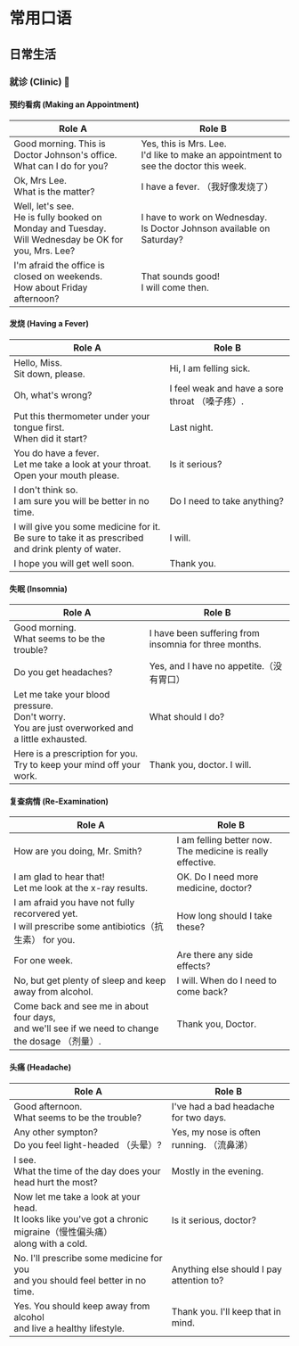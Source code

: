 # 常用口语

## 日常生活

### 就诊 (Clinic) 🏥

#### 预约看病 (Making an Appointment)

| Role A                                                       | Role B                                                       |
| ------------------------------------------------------------ | ------------------------------------------------------------ |
| Good morning. This is Doctor Johnson's office. <br />What can I do for you? | Yes, this is Mrs. Lee. <br />I'd like to make an appointment to see the doctor this week. |
| Ok, Mrs Lee. <br />What is the matter?                       | I have a fever. （我好像发烧了）                             |
| Well, let's see. <br />He is fully booked on Monday and Tuesday.<br />Will Wednesday be OK for you, Mrs. Lee? | I have to work on Wednesday. <br />Is Doctor Johnson available on Saturday? |
| I'm afraid the office is closed on weekends. <br />How about Friday afternoon? | That sounds good! <br />I will come then.                    |

#### 发烧 (Having a Fever)

| Role A                                                       | Role B                                         |
| ------------------------------------------------------------ | ---------------------------------------------- |
| Hello, Miss.<br />Sit down, please.                          | Hi, I am felling sick.                         |
| Oh, what's wrong?                                            | I feel weak and have a sore throat （嗓子疼）. |
| Put this thermometer under your tongue first.<br />When did it start? | Last night.                                    |
| You do have a fever.<br />Let me take a look at your throat.<br />Open your mouth please. | Is it serious?                                 |
| I don't think so.<br />I am sure you will be better in no time. | Do I need to take anything?                    |
| I will give you some medicine for it.<br />Be sure to take it as prescribed and drink plenty of water. | I will.                                        |
| I hope you will get well soon.                               | Thank you.                                     |

#### 失眠 (Insomnia)

| Role A                                                       | Role B                                                |
| ------------------------------------------------------------ | ----------------------------------------------------- |
| Good morning.<br />What seems to be the trouble?             | I have been suffering from insomnia for three months. |
| Do you get headaches?                                        | Yes, and I have no appetite.（没有胃口）              |
| Let me take your blood pressure.<br />Don't worry.<br />You are just overworked and a little exhausted. | What should I do?                                     |
| Here is a prescription for you.<br />Try to keep your mind off your work. | Thank you, doctor. I will.                            |

#### 复查病情 (Re-Examination)

| Role A                                                       | Role B                                                       |
| ------------------------------------------------------------ | ------------------------------------------------------------ |
| How are you doing, Mr. Smith?                                | I am felling better now.<br />The medicine is really effective. |
| I am glad to hear that!<br />Let me look at the x-ray results. | OK. Do I need more medicine, doctor?                         |
| I am afraid you have not fully recorvered yet.<br />I will prescribe some antibiotics（抗生素） for you. | How long should I take these?                                |
| For one week.                                                | Are there any side effects?                                  |
| No, but get plenty of sleep and keep away from alcohol.      | I will. When do I need to come back?                         |
| Come back and see me in about four days,<br />and we'll see if we need to change the dosage （剂量）. | Thank you, Doctor.                                           |

#### 头痛 (Headache)

| Role A                                                       | Role B                                    |
| ------------------------------------------------------------ | ----------------------------------------- |
| Good afternoon.<br />What seems to be the trouble?           | I've had a bad headache for two days.     |
| Any other sympton?<br />Do you feel light-headed （头晕）?   | Yes, my nose is often running. （流鼻涕） |
| I see.<br />What the time of the day does your head hurt the most? | Mostly in the evening.                    |
| Now let me take a look at your head.<br />It looks like you've got a chronic migraine（慢性偏头痛） <br />along with a cold. | Is it serious, doctor?                    |
| No. I'll prescribe some medicine for you<br />and you should feel better in no time. | Anything else should I pay attention to?  |
| Yes. You should keep away from alcohol<br />and live a healthy lifestyle. | Thank you. I'll keep that in mind.        |
